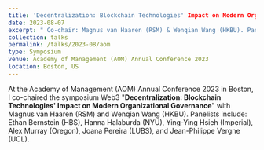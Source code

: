 ```yaml
---
title: 'Decentralization: Blockchain Technologies' Impact on Modern Organizational Governance'
date: 2023-08-07
excerpt: " Co-chair: Magnus van Haaren (RSM) & Wenqian Wang (HKBU). Panelist: Ethan Bernstein (HBS), Hanna Halaburda (NYU), Ying-Ying Hsieh (Imperial), Alex Murray (Oregon), Joana Pereira (LUBS), and Jean-Philippe Vergne (UCL."
collection: talks
permalink: /talks/2023-08/aom
type: Symposium
venue: Academy of Management (AOM) Annual Conference 2023
location: Boston, US
---
```


At the Academy of Management (AOM) Annual Conference 2023 in Boston, I co-chaired the symposium Web3 "**Decentralization: Blockchain Technologies' Impact on Modern Organizational Governance**" with Magnus van Haaren (RSM) and Wenqian Wang (HKBU). Panelists include: Ethan Bernstein (HBS), Hanna Halaburda (NYU), Ying-Ying Hsieh (Imperial), Alex Murray (Oregon), Joana Pereira (LUBS), and Jean-Philippe Vergne (UCL).